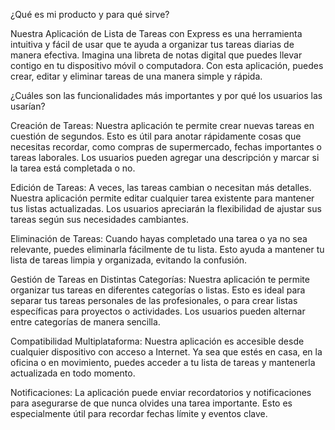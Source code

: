 ¿Qué es mi producto y para qué sirve?


Nuestra Aplicación de Lista de Tareas con Express es una herramienta intuitiva y fácil de usar que te ayuda a organizar tus tareas diarias de manera efectiva. Imagina una libreta de notas digital que puedes llevar contigo en tu dispositivo móvil o computadora. Con esta aplicación, puedes crear, editar y eliminar tareas de una manera simple y rápida.


¿Cuáles son las funcionalidades más importantes y por qué los usuarios las usarían?



Creación de Tareas: Nuestra aplicación te permite crear nuevas tareas en cuestión de segundos. Esto es útil para anotar rápidamente cosas que necesitas recordar, como compras de supermercado, fechas importantes o tareas laborales. Los usuarios pueden agregar una descripción y marcar si la tarea está completada o no.

Edición de Tareas: A veces, las tareas cambian o necesitan más detalles. Nuestra aplicación permite editar cualquier tarea existente para mantener tus listas actualizadas. Los usuarios apreciarán la flexibilidad de ajustar sus tareas según sus necesidades cambiantes.

Eliminación de Tareas: Cuando hayas completado una tarea o ya no sea relevante, puedes eliminarla fácilmente de tu lista. Esto ayuda a mantener tu lista de tareas limpia y organizada, evitando la confusión.

Gestión de Tareas en Distintas Categorías: Nuestra aplicación te permite organizar tus tareas en diferentes categorías o listas. Esto es ideal para separar tus tareas personales de las profesionales, o para crear listas específicas para proyectos o actividades. Los usuarios pueden alternar entre categorías de manera sencilla.

Compatibilidad Multiplataforma: Nuestra aplicación es accesible desde cualquier dispositivo con acceso a Internet. Ya sea que estés en casa, en la oficina o en movimiento, puedes acceder a tu lista de tareas y mantenerla actualizada en todo momento.

Notificaciones: La aplicación puede enviar recordatorios y notificaciones para asegurarse de que nunca olvides una tarea importante. Esto es especialmente útil para recordar fechas límite y eventos clave.